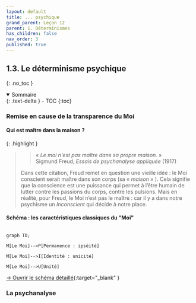 ```yaml
---
layout: default
title: ... psychique
grand_parent: Leçon 12
parent: 1. Déterminismes
has_children: false
nav_order: 3
published: true
---
```

## 1.3. Le déterminisme psychique
{: .no_toc }

<details open markdown="block">
  <summary>
    Sommaire
  </summary>
  {: .text-delta }
- TOC
{:toc}
</details>

### Remise en cause de la transparence du Moi

#### Qui est maître dans la maison ?

{: .highlight }
>> « _Le moi n'est pas maître dans sa propre maison._ »  
>> Sigmund Freud, _Essais de psychanalyse appliquée_ (1917)  
>
>Dans cette citation, Freud remet en question une vieille idée : le Moi conscient serait maître dans son corps (sa « *maison* » ). Cela signifie que la conscience est une puissance qui permet à l’être humain de lutter contre les passions du corps, contre les pulsions. Mais en réalité, pour Freud, le Moi n’est pas le maître : car il y a dans notre psychisme un *Inconscient* qui décide à notre place.

#### Schéma : les caractéristiques classiques du "Moi"

```mermaid

graph TD; 

M[Le Moi]-->P[Permanence : ipséité]

M[Le Moi]-->I[Identité : unicité]

M[Le Moi]-->U[Unité]

```

[→ Ouvrir le schéma détaillé](https://rollauda.github.io/schemas/cartes/moi.html){:target="_blank" } 

### La psychanalyse